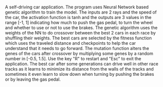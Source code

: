 A self-driving car application. The program uses Neural Network based genetic algorithm to train the model. The inputs are 2 rays and the speed of the car, the activation function is tanh
and the outputs are 3 values in the range [-1, 1] indicating how much to push the gas pedal, to turn the wheel and whether to use or not to use the brakes. The genetic algorithm uses the
weights of the NN to do crossover between the best 2 cars in each race by shuffling their weights. The best cars are selected by the fitness function which uses the traveled distance and
checkpoints to help the car understand that it needs to go forward. The mutation function alters the genes of the cars after crossover by multiplying some genes by a random number in [-0.5, 1.5].
Use the key "R" to restart and "Esc" to exit the application. The best car after some generations can drive well in other race tracks as it learns to minimize its distance from the walls of the tracks
and sometimes it even learn to slow down when turning by pushing the brakes or by leaving the gas pedal.